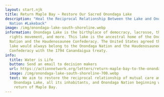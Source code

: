 ```yaml
---
layout: start.njk
title: Return Maple Bay ~ Restore Our Sacred Onondaga Lake
description: "Heal the Reciprocal Relationship Between the Lake and Onondaga
  Nation #Lakeback"
image: /img/onondaga-lake-south-shoreline.webp
information: Onondaga Lake is the birthplace of democracy, lacrosse, the women's
  rights movement, and more. This lake is the ancestral home of the Onondaga
  Nation and the Haudenosaunee Confederacy. The United States agreed that the
  lake would always belong to the Onondaga Nation and the Haudenosaunee
  Confederacy with the 1794 Canandaigua treaty.
info:
  title: Water is Life
  button: Send an email to decision makers
  url: https://actionnetwork.org/letters/return-maple-bay-to-the-onondaga-nation?source=direct_link&
  image: /img/onondaga-lake-south-shoreline-700.webp
  text: We aim to restore the reciprocal relationship of mutual care amongst
    Onondaga Lake, all its inhabitants, and Onondaga Nation beginning with the
    return of Maple Bay.
---
```

